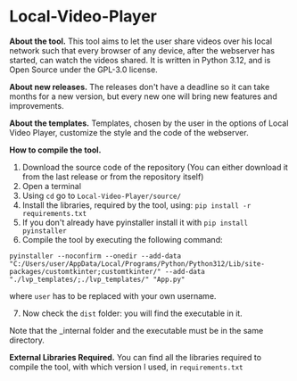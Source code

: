 # Local-Video-Player
**About the tool.** This tool aims to let the user share videos over his local network such that every browser of any device, after the webserver has started, can watch the videos shared. 
It is written in Python 3.12, and is Open Source under the GPL-3.0 license.

**About new releases.** The releases don't have a deadline so it can take months for a new version, but every new one will bring new features and improvements.

**About the templates.** Templates, chosen by the user in the options of Local Video Player, customize the style and the code of the webserver.

**How to compile the tool.**
1. Download the source code of the repository (You can either download it from the last release or from the repository itself)
2. Open a terminal
3. Using `cd` go to `Local-Video-Player/source/` 
4. Install the libraries, required by the tool, using: `pip install -r requirements.txt`
5. If you don't already have pyinstaller install it with `pip install pyinstaller`
6. Compile the tool by executing the following command: 
```
pyinstaller --noconfirm --onedir --add-data "C:/Users/user/AppData/Local/Programs/Python/Python312/Lib/site-packages/customtkinter;customtkinter/" --add-data "./lvp_templates/;./lvp_templates/" "App.py"
```
where `user` has to be replaced with your own username.

7. Now check the `dist` folder: you will find the executable in it.

Note that the \_internal folder and the executable must be in the same directory.

**External Libraries Required.**
You can find all the libraries required to compile the tool, with which version I used, in `requirements.txt`